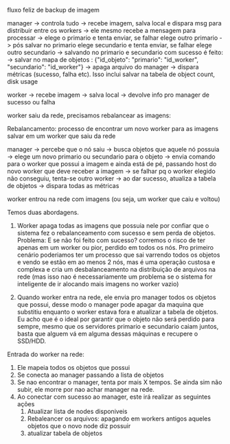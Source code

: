 fluxo feliz de backup de imagem

manager -> controla tudo
        -> recebe imagem, salva local e dispara msg para distribuir entre os workers
        -> ele mesmo recebe a mensagem para processar
        -> elege o primario e tenta enviar, se falhar elege outro primario
        -> pós salvar no primario elege secundario e tenta enviar, se falhar elege outro secundario
        -> salvando no primario e secundario com sucesso é feito:
            -> salvar no mapa de objetos : {"id_objeto": "primario": "id_worker", "secundario": "id_worker"}
            -> apaga arquivo do manager
        -> dispara métricas (sucesso, falha etc). Isso inclui salvar na tabela de object count, disk usage

worker  -> recebe imagem
        -> salva local
        -> devolve info pro manager de sucesso ou falha

worker saiu da rede, precisamos rebalancear as imagens:

Rebalancamento: processo de encontrar um novo worker para as imagens salvar em um worker que saiu da rede

manager -> percebe que o nó saiu
        -> busca objetos que aquele nó possuia
        -> elege um novo primario ou secundario para o objeto
        -> envia comando para o worker que possui a imagem e ainda está de pé, passando host do novo worker que deve receber a imagem
        -> se falhar pq o worker elegido não conseguiu, tenta-se outro worker
        -> ao dar sucesso, atualiza a tabela de objetos
        -> dispara todas as métricas


worker entrou na rede com imagens (ou seja, um worker que caiu e voltou)

Temos duas abordagens. 

1. Worker apaga todas as imagens que possuia nele por confiar que o sistema fez o rebalanceamento com sucesso e sem perda de objetos. Problema: E se não foi feito com sucesso? corremos o risco de ter apenas em um worker ou pior, perdido em todos os nós. Pro primeiro cenário poderiamos ter um processo que sai varrendo todos os objetos e vendo se estão em ao menos 2 nós, mas é uma operação custosa e complexa e cria um desbalanceamento na distribuição de arquivos na rede (mas isso nao é necessariamente um problema se o sistema for inteligente de ir alocando mais imagens no worker vazio)

2. Quando worker entra na rede, ele envia pro manager todos os objetos que possui, desse modo o manager pode apagar da maquina que substitiu enquanto o worker estava fora e atualizar a tabela de objetos. Eu acho que é o ideal por garantir que o objeto não será perdido para sempre, mesmo que os servidores primario e secundario caiam juntos, basta que alguem vá em alguma dessas máquinas e recupere o SSD/HDD.

Entrada do worker na rede:

1. Ele mapeia todos os objetos que possui
2. Se conecta ao manager passando a lista de objetos
3. Se nao encontrar o manager, tenta por mais X tempos. Se ainda sim não subir, ele morre por nao achar manager na rede.
4. Ao conectar com sucesso ao manager, este irá realizar as seguintes ações
    1. Atualizar lista de nodes disponiveis
    2. Rebaleancer os arquivos: apagando em workers antigos aqueles objetos que o novo node diz possuir
    3. atualizar tabela de objetos


